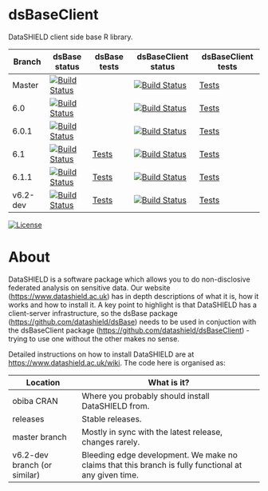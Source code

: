 dsBaseClient
============

DataSHIELD client side base R library.




| Branch   | dsBase status | dsBase tests | dsBaseClient status | dsBaseClient tests |
| -------- | ------------- | ------------ | ------------------- | ------------------ |
| Master   | [![Build Status](https://dev.azure.com/datashield-testing/datashield/_apis/build/status/datashield.dsBase?branchName=master)](https://dev.azure.com/datashield-testing/datashield/_build/latest?definitionId=3&branchName=master) | | [![Build Status](https://dev.azure.com/datashield-testing/datashield/_apis/build/status/datashield.dsBaseClient?branchName=master)](https://dev.azure.com/datashield-testing/datashield/_build/latest?definitionId=1&branchName=master) | [Tests](https://datashield.github.io/testStatus/dsBaseClient/master/latest/) |
| 6.0 | [![Build Status](https://dev.azure.com/datashield-testing/datashield/_apis/build/status/datashield.dsBase?branchName=v6.0)](https://dev.azure.com/datashield-testing/datashield/_build/latest?definitionId=3&branchName=v6.0) | | [![Build Status](https://dev.azure.com/datashield-testing/datashield/_apis/build/status/datashield.dsBaseClient?branchName=v6.0)](https://dev.azure.com/datashield-testing/datashield/_build/latest?definitionId=1&branchName=v6.0) | [Tests](https://datashield.github.io/testStatus/dsBaseClient/v6.0/latest/) |
| 6.0.1 | [![Build Status](https://dev.azure.com/datashield-testing/datashield/_apis/build/status/datashield.dsBase?branchName=v6.0.1)](https://dev.azure.com/datashield-testing/datashield/_build/latest?definitionId=3&branchName=v6.0.1) | | [![Build Status](https://dev.azure.com/datashield-testing/datashield/_apis/build/status/datashield.dsBaseClient?branchName=v6.0.1)](https://dev.azure.com/datashield-testing/datashield/_build/latest?definitionId=1&branchName=v6.0.1) | [Tests](https://datashield.github.io/testStatus/dsBaseClient/v6.0.1/latest/) |
| 6.1 | [![Build Status](https://dev.azure.com/datashield-testing/datashield/_apis/build/status/datashield.dsBase?branchName=v6.1)](https://dev.azure.com/datashield-testing/datashield/_build/latest?definitionId=3&branchName=v6.1) | [Tests](https://datashield.github.io/testStatus/dsBase/v6.1/latest/) | [![Build Status](https://dev.azure.com/datashield-testing/datashield/_apis/build/status/datashield.dsBaseClient?branchName=v6.1)](https://dev.azure.com/datashield-testing/datashield/_build/latest?definitionId=1&branchName=v6.1) | [Tests](https://datashield.github.io/testStatus/dsBaseClient/v6.1/latest/) |
| 6.1.1 | [![Build Status](https://dev.azure.com/datashield-testing/datashield/_apis/build/status/datashield.dsBase?branchName=v6.1.1)](https://dev.azure.com/datashield-testing/datashield/_build/latest?definitionId=3&branchName=v6.1.1) | [Tests](https://datashield.github.io/testStatus/dsBase/v6.1.1/latest/) | [![Build Status](https://dev.azure.com/datashield-testing/datashield/_apis/build/status/datashield.dsBaseClient?branchName=v6.1.1)](https://dev.azure.com/datashield-testing/datashield/_build/latest?definitionId=1&branchName=v6.1.1) | [Tests](https://datashield.github.io/testStatus/dsBaseClient/v6.1.1/latest/) |
| v6.2-dev | [![Build Status](https://dev.azure.com/datashield-testing/datashield/_apis/build/status/datashield.dsBase?branchName=v6.2-dev)](https://dev.azure.com/datashield-testing/datashield/_build/latest?definitionId=3&branchName=v6.2-dev) | [Tests](https://datashield.github.io/testStatus/dsBase/v6.2-dev/latest/) | [![Build Status](https://dev.azure.com/datashield-testing/datashield/_apis/build/status/datashield.dsBaseClient?branchName=v6.2-dev)](https://dev.azure.com/datashield-testing/datashield/_build/latest?definitionId=1&branchName=v6.2-dev) | [Tests](https://datashield.github.io/testStatus/dsBaseClient/v6.2-dev/latest/) |


[![License](https://img.shields.io/badge/license-GPLv3-blue.svg)](https://www.gnu.org/licenses/gpl-3.0.html)




About
=====

DataSHIELD is a software package which allows you to do non-disclosive federated analysis on sensitive data. Our website (https://www.datashield.ac.uk) has in depth descriptions of what it is, how it works and how to install it. A key point to highlight is that DataSHIELD has a client-server infrastructure, so the dsBase package (https://github.com/datashield/dsBase) needs to be used in conjuction with the dsBaseClient package (https://github.com/datashield/dsBaseClient) - trying to use one without the other makes no sense.

Detailed instructions on how to install DataSHIELD are at https://www.datashield.ac.uk/wiki. The code here is organised as:


| Location                     | What is it? |
| ---------------------------- | ------------| 
| obiba CRAN                   | Where you probably should install DataSHIELD from. |
| releases                     | Stable releases. |
| master branch                | Mostly in sync with the latest release, changes rarely. |
| v6.2-dev branch (or similar) | Bleeding edge development. We make no claims that this branch is fully functional at any given time. |
